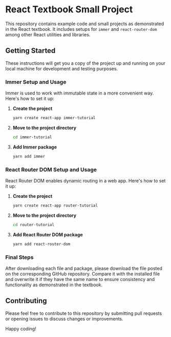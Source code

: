 
# React Textbook Small Project

This repository contains example code and small projects as demonstrated in the React textbook. It includes setups for `immer` and `react-router-dom` among other React utilities and libraries.

## Getting Started

These instructions will get you a copy of the project up and running on your local machine for development and testing purposes.

### Immer Setup and Usage

Immer is used to work with immutable state in a more convenient way. Here's how to set it up:

1. **Create the project**

    ```bash
    yarn create react-app immer-tutorial
    ```

2. **Move to the project directory**

    ```bash
    cd immer-tutorial
    ```

3. **Add Immer package**

    ```bash
    yarn add immer
    ```

### React Router DOM Setup and Usage

React Router DOM enables dynamic routing in a web app. Here's how to set it up:

1. **Create the project**

    ```bash
    yarn create react-app router-tutorial
    ```

2. **Move to the project directory**

    ```bash
    cd router-tutorial
    ```

3. **Add React Router DOM package**

    ```bash
    yarn add react-router-dom
    ```

### Final Steps

After downloading each file and package, please download the file posted on the corresponding GitHub repository. Compare it with the installed file and overwrite it if they have the same name to ensure consistency and functionality as demonstrated in the textbook.

## Contributing

Please feel free to contribute to this repository by submitting pull requests or opening issues to discuss changes or improvements.

Happy coding!
